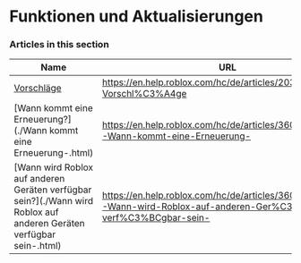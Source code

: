 # Funktionen und Aktualisierungen  
### Articles in this section
Name|URL
-|-
[Vorschläge](./Vorschläge.html) |https://en.help.roblox.com/hc/de/articles/203312420-Vorschl%C3%A4ge
[Wann kommt eine Erneuerung?](./Wann kommt eine Erneuerung-.html) |https://en.help.roblox.com/hc/de/articles/360000242266-Wann-kommt-eine-Erneuerung-
[Wann wird Roblox auf anderen Geräten verfügbar sein?](./Wann wird Roblox auf anderen Geräten verfügbar sein-.html) |https://en.help.roblox.com/hc/de/articles/360000334546-Wann-wird-Roblox-auf-anderen-Ger%C3%A4ten-verf%C3%BCgbar-sein-